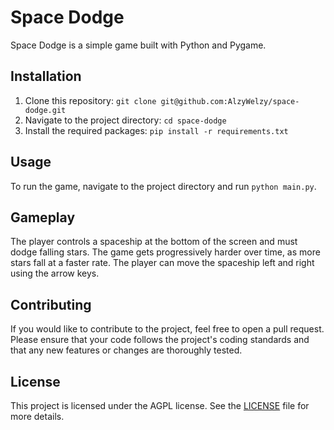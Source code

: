 # Space Dodge

Space Dodge is a simple game built with Python and Pygame.

## Installation

1. Clone this repository: `git clone git@github.com:AlzyWelzy/space-dodge.git`
2. Navigate to the project directory: `cd space-dodge`
3. Install the required packages: `pip install -r requirements.txt`

## Usage

To run the game, navigate to the project directory and run `python main.py`.

## Gameplay

The player controls a spaceship at the bottom of the screen and must dodge falling stars. The game gets progressively harder over time, as more stars fall at a faster rate. The player can move the spaceship left and right using the arrow keys.

## Contributing

If you would like to contribute to the project, feel free to open a pull request. Please ensure that your code follows the project's coding standards and that any new features or changes are thoroughly tested.

## License

This project is licensed under the AGPL license. See the [LICENSE](./LICENSE) file for more details.

